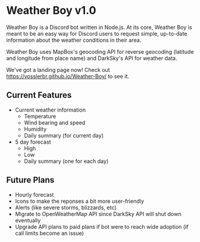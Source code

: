 # Weather Boy v1.0

Weather Boy is a Discord bot written in Node.js. At its core, Weather Boy is meant to be an easy way for Discord users to request simple, up-to-date information about the weather conditions in their area.

Weather Boy uses MapBox's geocoding API for reverse geocoding (latitude and longitude from place name) and DarkSky's API for weather data.

We've got a landing page now! Check out https://vosslerbr.github.io/Weather-Boy/ to see it.


## Current Features
- Current weather information
	- Temperature
	- Wind bearing and speed
	- Humidity
	- Daily summary (for current day)
- 5 day forecast
	- High
	- Low
	- Daily summary (one for each day)

## Future Plans
- Hourly forecast
- Icons to make the reponses a bit more user-friendly
- Alerts (like severe storms, blizzards, etc)
- Migrate to OpenWeatherMap API since DarkSky API will shut down eventually
- Upgrade API plans to paid plans if bot were to reach wide adoption (if call limits become an issue)

